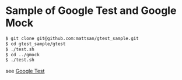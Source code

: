 # Sample of Google Test and Google Mock

```sh
$ git clone git@github.com:mattsan/gtest_sample.git
$ cd gtest_sample/gtest
$ ./test.sh
$ cd ../gmock
$ ./test.sh
```

see [Google Test](https://github.com/google/googletest)
